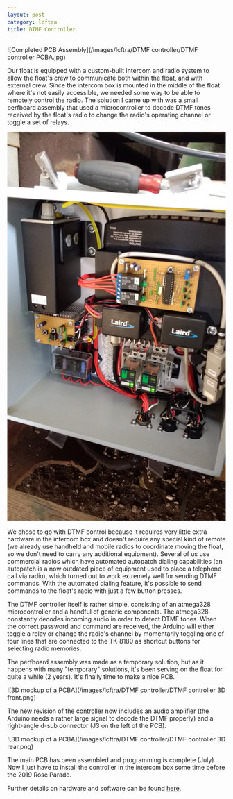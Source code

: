 ```yaml
---
layout: post
category: lcftra
title: DTMF Controller
---
```

![Completed PCB Assembly](/images/lcftra/DTMF controller/DTMF controller PCBA.jpg)

Our float is equipped with a custom-built intercom and radio system to allow the float's crew to communicate both within the float, and with external crew. Since the intercom box is mounted in the middle of the float where it's not easily accessible, we needed some way to be able to remotely control the radio.<!--more--> The solution I came up with was a small perfboard assembly that used a microcontroller to decode DTMF tones received by the float's radio to change the radio's operating channel or toggle a set of relays.

<img class="shrunk" src="/images/lcftra/DTMF controller/intercom box internal.jpg" alt="Our intercom and radio box mounted on the float">

We chose to go with DTMF control because it requires very little extra hardware in the intercom box and doesn't require any special kind of remote (we already use handheld and mobile radios to coordinate moving the float, so we don't need to carry any additional equipment). Several of us use commercial radios which have automated autopatch dialing capabilities (an autopatch is a now outdated piece of equipment used to place a telephone call via radio), which turned out to work extremely well for sending DTMF commands. With the automated dialing feature, it's possible to send commands to the float's radio with just a few button presses.

The DTMF controller itself is rather simple, consisting of an atmega328 microcontroller and a handful of generic components. The atmega328 constantly decodes incoming audio in order to detect DTMF tones. When the correct password and command are received, the Arduino will either toggle a relay or change the radio's channel by momentarily toggling one of four lines that are connected to the TK-8180 as shortcut buttons for selecting radio memories.

The perfboard assembly was made as a temporary solution, but as it happens with many "temporary" solutions, it's been serving on the float for quite a while (2 years). It's finally time to make a nice PCB.

![3D mockup of a PCBA](/images/lcftra/DTMF controller/DTMF controller 3D front.png)

The new revision of the controller now includes an audio amplifier (the Arduino needs a rather large signal to decode the DTMF properly) and a right-angle d-sub connector (J3 on the left of the PCB).

![3D mockup of a PCBA](/images/lcftra/DTMF controller/DTMF controller 3D rear.png)


The main PCB has been assembled and programming is complete (July). Now I just have to install the controller in the intercom box some time before the 2019 Rose Parade.

Further details on hardware and software can be found <a href="https://github.com/aramder/DTMF-controller" target="_blank">here</a>.

